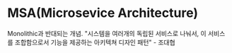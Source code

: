 # MSA(Microsevice Architecture)
Monolithic과 반대되는 개념. "시스템을 여러개의 독립된 서비스로 나눠서, 이 서비스를 조합함으로서 기능을 제공하는 아키텍쳐 디자인 패턴" - 조대협

